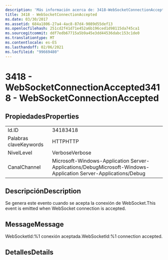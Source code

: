 ```yaml
---
description: 'Más información acerca de: 3418-WebSocketConnectionAccepted'
title: 3418 - WebSocketConnectionAccepted
ms.date: 03/30/2017
ms.assetid: 684a1806-27a4-4ac8-87d4-9089d55def13
ms.openlocfilehash: 251cd2f41d71e452a6b196ced1d98115da745ca1
ms.sourcegitcommit: ddf7edb67715a5b9a45e3dd44536dabc153c1de0
ms.translationtype: MT
ms.contentlocale: es-ES
ms.lasthandoff: 02/06/2021
ms.locfileid: "99669480"
---
```

# <a name="3418---websocketconnectionaccepted"></a><span data-ttu-id="9938d-103">3418 - WebSocketConnectionAccepted</span><span class="sxs-lookup"><span data-stu-id="9938d-103">3418 - WebSocketConnectionAccepted</span></span>

## <a name="properties"></a><span data-ttu-id="9938d-104">Propiedades</span><span class="sxs-lookup"><span data-stu-id="9938d-104">Properties</span></span>  
  
|||  
|-|-|  
|<span data-ttu-id="9938d-105">Id.</span><span class="sxs-lookup"><span data-stu-id="9938d-105">ID</span></span>|<span data-ttu-id="9938d-106">3418</span><span class="sxs-lookup"><span data-stu-id="9938d-106">3418</span></span>|  
|<span data-ttu-id="9938d-107">Palabras clave</span><span class="sxs-lookup"><span data-stu-id="9938d-107">Keywords</span></span>|<span data-ttu-id="9938d-108">HTTP</span><span class="sxs-lookup"><span data-stu-id="9938d-108">HTTP</span></span>|  
|<span data-ttu-id="9938d-109">Nivel</span><span class="sxs-lookup"><span data-stu-id="9938d-109">Level</span></span>|<span data-ttu-id="9938d-110">Verbose</span><span class="sxs-lookup"><span data-stu-id="9938d-110">Verbose</span></span>|  
|<span data-ttu-id="9938d-111">Canal</span><span class="sxs-lookup"><span data-stu-id="9938d-111">Channel</span></span>|<span data-ttu-id="9938d-112">Microsoft-Windows-Application Server-Applications/Debug</span><span class="sxs-lookup"><span data-stu-id="9938d-112">Microsoft-Windows-Application Server-Applications/Debug</span></span>|  
  
## <a name="description"></a><span data-ttu-id="9938d-113">Descripción</span><span class="sxs-lookup"><span data-stu-id="9938d-113">Description</span></span>  

 <span data-ttu-id="9938d-114">Se genera este evento cuando se acepta la conexión de WebSocket.</span><span class="sxs-lookup"><span data-stu-id="9938d-114">This event is emitted when WebSocket connection is accepted.</span></span>  
  
## <a name="message"></a><span data-ttu-id="9938d-115">Message</span><span class="sxs-lookup"><span data-stu-id="9938d-115">Message</span></span>  

 <span data-ttu-id="9938d-116">WebSocketId:%1 conexión aceptada.</span><span class="sxs-lookup"><span data-stu-id="9938d-116">WebSocketId:%1 connection accepted.</span></span>  
  
## <a name="details"></a><span data-ttu-id="9938d-117">Detalles</span><span class="sxs-lookup"><span data-stu-id="9938d-117">Details</span></span>
